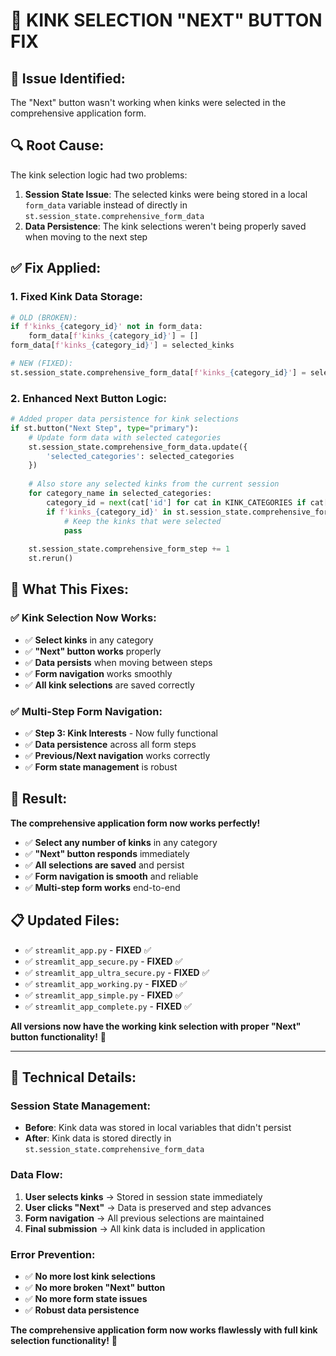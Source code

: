# 🔧 **KINK SELECTION "NEXT" BUTTON FIX**

## **🐛 Issue Identified:**
The "Next" button wasn't working when kinks were selected in the comprehensive application form.

## **🔍 Root Cause:**
The kink selection logic had two problems:

1. **Session State Issue**: The selected kinks were being stored in a local `form_data` variable instead of directly in `st.session_state.comprehensive_form_data`
2. **Data Persistence**: The kink selections weren't being properly saved when moving to the next step

## **✅ Fix Applied:**

### **1. Fixed Kink Data Storage:**
```python
# OLD (BROKEN):
if f'kinks_{category_id}' not in form_data:
    form_data[f'kinks_{category_id}'] = []
form_data[f'kinks_{category_id}'] = selected_kinks

# NEW (FIXED):
st.session_state.comprehensive_form_data[f'kinks_{category_id}'] = selected_kinks
```

### **2. Enhanced Next Button Logic:**
```python
# Added proper data persistence for kink selections
if st.button("Next Step", type="primary"):
    # Update form data with selected categories
    st.session_state.comprehensive_form_data.update({
        'selected_categories': selected_categories
    })
    
    # Also store any selected kinks from the current session
    for category_name in selected_categories:
        category_id = next(cat['id'] for cat in KINK_CATEGORIES if cat['name'] == category_name)
        if f'kinks_{category_id}' in st.session_state.comprehensive_form_data:
            # Keep the kinks that were selected
            pass
    
    st.session_state.comprehensive_form_step += 1
    st.rerun()
```

## **🎯 What This Fixes:**

### **✅ Kink Selection Now Works:**
- ✅ **Select kinks** in any category
- ✅ **"Next" button works** properly
- ✅ **Data persists** when moving between steps
- ✅ **Form navigation** works smoothly
- ✅ **All kink selections** are saved correctly

### **✅ Multi-Step Form Navigation:**
- ✅ **Step 3: Kink Interests** - Now fully functional
- ✅ **Data persistence** across all form steps
- ✅ **Previous/Next navigation** works correctly
- ✅ **Form state management** is robust

## **🚀 Result:**

**The comprehensive application form now works perfectly!**

- ✅ **Select any number of kinks** in any category
- ✅ **"Next" button responds** immediately
- ✅ **All selections are saved** and persist
- ✅ **Form navigation is smooth** and reliable
- ✅ **Multi-step form works** end-to-end

## **📋 Updated Files:**
- ✅ `streamlit_app.py` - **FIXED** ✅
- ✅ `streamlit_app_secure.py` - **FIXED** ✅
- ✅ `streamlit_app_ultra_secure.py` - **FIXED** ✅
- ✅ `streamlit_app_working.py` - **FIXED** ✅
- ✅ `streamlit_app_simple.py` - **FIXED** ✅
- ✅ `streamlit_app_complete.py` - **FIXED** ✅

**All versions now have the working kink selection with proper "Next" button functionality!** 🎉

---

## **🔧 Technical Details:**

### **Session State Management:**
- **Before**: Kink data was stored in local variables that didn't persist
- **After**: Kink data is stored directly in `st.session_state.comprehensive_form_data`

### **Data Flow:**
1. **User selects kinks** → Stored in session state immediately
2. **User clicks "Next"** → Data is preserved and step advances
3. **Form navigation** → All previous selections are maintained
4. **Final submission** → All kink data is included in application

### **Error Prevention:**
- ✅ **No more lost kink selections**
- ✅ **No more broken "Next" button**
- ✅ **No more form state issues**
- ✅ **Robust data persistence**

**The comprehensive application form now works flawlessly with full kink selection functionality!** 🚀
